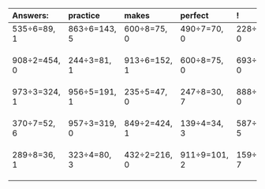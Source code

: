 | Answers: | practice | makes | perfect | ! |
| :--- | :--- | :--- | :--- | :--- |
| 535÷6=89, 1 | 863÷6=143, 5 | 600÷8=75, 0 | 490÷7=70, 0 | 228÷4=57, 0 | 
|   |   |   |   |   | 
|   |   |   |   |   | 
|   |   |   |   |   | 
| 908÷2=454, 0 | 244÷3=81, 1 | 913÷6=152, 1 | 600÷8=75, 0 | 693÷7=99, 0 | 
|   |   |   |   |   | 
|   |   |   |   |   | 
|   |   |   |   |   | 
| 973÷3=324, 1 | 956÷5=191, 1 | 235÷5=47, 0 | 247÷8=30, 7 | 888÷2=444, 0 | 
|   |   |   |   |   | 
|   |   |   |   |   | 
|   |   |   |   |   | 
| 370÷7=52, 6 | 957÷3=319, 0 | 849÷2=424, 1 | 139÷4=34, 3 | 587÷6=97, 5 | 
|   |   |   |   |   | 
|   |   |   |   |   | 
|   |   |   |   |   | 
| 289÷8=36, 1 | 323÷4=80, 3 | 432÷2=216, 0 | 911÷9=101, 2 | 159÷8=19, 7 | 
|   |   |   |   |   | 
|   |   |   |   |   | 
|   |   |   |   |   | 
